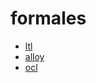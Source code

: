 # formales

- [ltl](https://neko250.github.io/uma/formales/ltl.html)
- [alloy](https://neko250.github.io/uma/formales/alloy.html)
- [ocl](https://neko250.github.io/uma/formales/ocl.html)
